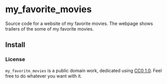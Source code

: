 # my_favorite_movies 
Source code for a website of my favorite movies. The webpage shows trailers of the some of my favorite movies. 

## Install 

### License

`my_favorite_movies` is a public domain work, dedicated using
[CC0 1.0](https://creativecommons.org/publicdomain/zero/1.0/). Feel free to do
whatever you want with it.
